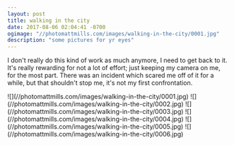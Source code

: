```yaml
---
layout: post
title: walking in the city
date: 2017-08-06 02:04:41 -0700
ogimage: "//photomattmills.com/images/walking-in-the-city/0001.jpg"
description: "some pictures for yr eyes"
---
```


I don't really do this kind of work as much anymore, I need to get back to it. It's really rewarding for not a lot of effort; just keeping my camera on me, for the most part. There was an incident which scared me off of it for a while, but that shouldn't stop me, it's not my first confrontation.  

<span style="display:block;" class="center">
  ![](//photomattmills.com/images/walking-in-the-city/0001.jpg)
<span class="caption"></span>
![](//photomattmills.com/images/walking-in-the-city/0002.jpg)
<span class="caption"></span>
![](//photomattmills.com/images/walking-in-the-city/0003.jpg)
<span class="caption"></span>
![](//photomattmills.com/images/walking-in-the-city/0004.jpg)
<span class="caption"></span>
![](//photomattmills.com/images/walking-in-the-city/0005.jpg)
<span class="caption"></span>
![](//photomattmills.com/images/walking-in-the-city/0006.jpg)
<span class="caption"></span>
</span>
